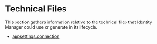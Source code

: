 # Technical Files

This section gathers information relative to the technical files that Identity Manager could use or
generate in its lifecycle.

- [ appsettings.connection ](/docs/identitymanager/saas/identitymanager/integration-guide/network-configuration/technical-files/appsettings.connection/index.md)
